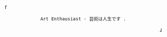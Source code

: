 
<p align="left"><strong><samp>「</samp></strong></p><p align="center">
    <samp>
        Art Enthausiast - 芸術は人生です .
    </samp>
    <br>
</p><p align="right"><strong><samp>」</samp></strong></p>
